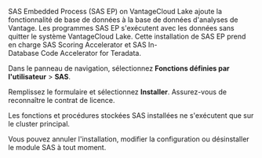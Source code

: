 SAS Embedded Process (SAS EP) on VantageCloud Lake ajoute la fonctionnalité de base de données à la base de données d'analyses de Vantage. Les programmes SAS EP s'exécutent avec les données sans quitter le système VantageCloud Lake. Cette installation de SAS EP prend en charge SAS Scoring Accelerator et SAS In-Database Code Accelerator for Teradata.

Dans le panneau de navigation, sélectionnez **Fonctions définies par l'utilisateur** \> **SAS**.

Remplissez le formulaire et sélectionnez **Installer**. Assurez-vous de reconnaître le contrat de licence.

Les fonctions et procédures stockées SAS installées ne s'exécutent que sur le cluster principal.

Vous pouvez annuler l'installation, modifier la configuration ou désinstaller le module SAS à tout moment.
